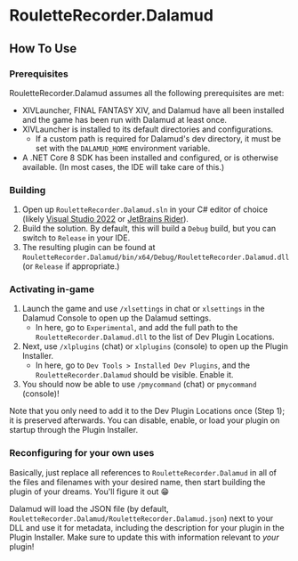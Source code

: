 # RouletteRecorder.Dalamud

## How To Use

### Prerequisites

RouletteRecorder.Dalamud assumes all the following prerequisites are met:

-   XIVLauncher, FINAL FANTASY XIV, and Dalamud have all been installed and the game has been run with Dalamud at least once.
-   XIVLauncher is installed to its default directories and configurations.
    -   If a custom path is required for Dalamud's dev directory, it must be set with the `DALAMUD_HOME` environment variable.
-   A .NET Core 8 SDK has been installed and configured, or is otherwise available. (In most cases, the IDE will take care of this.)

### Building

1. Open up `RouletteRecorder.Dalamud.sln` in your C# editor of choice (likely [Visual Studio 2022](https://visualstudio.microsoft.com) or [JetBrains Rider](https://www.jetbrains.com/rider/)).
2. Build the solution. By default, this will build a `Debug` build, but you can switch to `Release` in your IDE.
3. The resulting plugin can be found at `RouletteRecorder.Dalamud/bin/x64/Debug/RouletteRecorder.Dalamud.dll` (or `Release` if appropriate.)

### Activating in-game

1. Launch the game and use `/xlsettings` in chat or `xlsettings` in the Dalamud Console to open up the Dalamud settings.
    - In here, go to `Experimental`, and add the full path to the `RouletteRecorder.Dalamud.dll` to the list of Dev Plugin Locations.
2. Next, use `/xlplugins` (chat) or `xlplugins` (console) to open up the Plugin Installer.
    - In here, go to `Dev Tools > Installed Dev Plugins`, and the `RouletteRecorder.Dalamud` should be visible. Enable it.
3. You should now be able to use `/pmycommand` (chat) or `pmycommand` (console)!

Note that you only need to add it to the Dev Plugin Locations once (Step 1); it is preserved afterwards. You can disable, enable, or load your plugin on startup through the Plugin Installer.

### Reconfiguring for your own uses

Basically, just replace all references to `RouletteRecorder.Dalamud` in all of the files and filenames with your desired name, then start building the plugin of your dreams. You'll figure it out 😁

Dalamud will load the JSON file (by default, `RouletteRecorder.Dalamud/RouletteRecorder.Dalamud.json`) next to your DLL and use it for metadata, including the description for your plugin in the Plugin Installer. Make sure to update this with information relevant to _your_ plugin!
